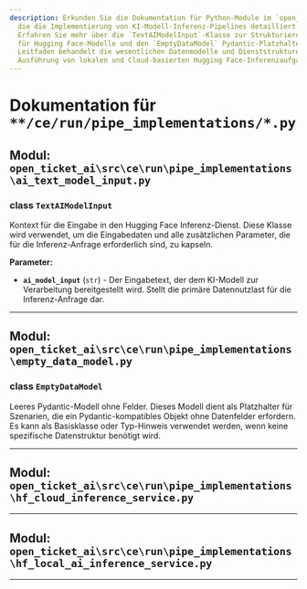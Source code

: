 ```yaml
---
description: Erkunden Sie die Dokumentation für Python-Module im `open_ticket_ai`-Projekt,
  die die Implementierung von KI-Modell-Inferenz-Pipelines detailliert beschreibt.
  Erfahren Sie mehr über die `TextAIModelInput`-Klasse zur Strukturierung von Textdaten
  für Hugging Face-Modelle und den `EmptyDataModel` Pydantic-Platzhalter. Dieser
  Leitfaden behandelt die wesentlichen Datenmodelle und Dienststrukturen für die
  Ausführung von lokalen und Cloud-basierten Hugging Face-Inferenzaufgaben.
---
```

# Dokumentation für `**/ce/run/pipe_implementations/*.py`

## Modul: `open_ticket_ai\src\ce\run\pipe_implementations\ai_text_model_input.py`


### <span style='text-info'>class</span> `TextAIModelInput`

Kontext für die Eingabe in den Hugging Face Inferenz-Dienst.
Diese Klasse wird verwendet, um die Eingabedaten und alle zusätzlichen Parameter,
die für die Inferenz-Anfrage erforderlich sind, zu kapseln.

**Parameter:**

- **`ai_model_input`** (`str`) - Der Eingabetext, der dem KI-Modell zur Verarbeitung bereitgestellt wird.
Stellt die primäre Datennutzlast für die Inferenz-Anfrage dar.


---

## Modul: `open_ticket_ai\src\ce\run\pipe_implementations\empty_data_model.py`


### <span style='text-info'>class</span> `EmptyDataModel`

Leeres Pydantic-Modell ohne Felder.
Dieses Modell dient als Platzhalter für Szenarien, die ein Pydantic-kompatibles
Objekt ohne Datenfelder erfordern. Es kann als Basisklasse oder Typ-Hinweis
verwendet werden, wenn keine spezifische Datenstruktur benötigt wird.


---

## Modul: `open_ticket_ai\src\ce\run\pipe_implementations\hf_cloud_inference_service.py`



---

## Modul: `open_ticket_ai\src\ce\run\pipe_implementations\hf_local_ai_inference_service.py`



---